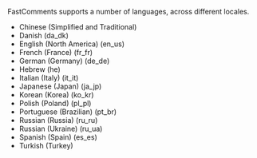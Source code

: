 FastComments supports a number of languages, across different locales.

- Chinese (Simplified and Traditional)
- Danish (da_dk)
- English (North America) (en_us)
- French (France) (fr_fr)
- German (Germany) (de_de)
- Hebrew (he)
- Italian (Italy) (it_it)
- Japanese (Japan) (ja_jp)
- Korean (Korea) (ko_kr)
- Polish (Poland) (pl_pl)
- Portuguese (Brazilian) (pt_br)
- Russian (Russia) (ru_ru)
- Russian (Ukraine) (ru_ua)
- Spanish (Spain) (es_es)
- Turkish (Turkey)
